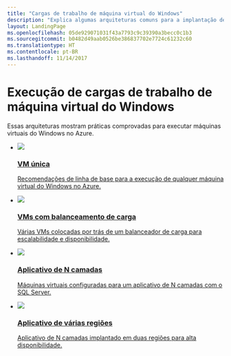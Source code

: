 ```yaml
---
title: "Cargas de trabalho de máquina virtual do Windows"
description: "Explica algumas arquiteturas comuns para a implantação de máquinas virtuais que hospedam aplicativos de grande porte no Azure."
layout: LandingPage
ms.openlocfilehash: 05de929071031f43a7793c9c39390a3becc0c1b3
ms.sourcegitcommit: b0482d49aab0526be386837702e7724c61232c60
ms.translationtype: HT
ms.contentlocale: pt-BR
ms.lasthandoff: 11/14/2017
---
```

# <a name="running-windows-vm-workloads"></a>Execução de cargas de trabalho de máquina virtual do Windows

Essas arquiteturas mostram práticas comprovadas para executar máquinas virtuais do Windows no Azure. 

<ul class="panelContent">
    <li>
        <a href="./single-vm.md">
            <div class="cardSize">
                <div class="cardPadding">
                    <div class="card">
                        <div class="cardImageOuter">
                            <div class="cardImage">
                                <img src="./images/single-vm.svg"/>
                            </div>
                        </div>
                        <div class="cardText">
                            <h3>VM única</h3>
                            <p>Recomendações de linha de base para a execução de qualquer máquina virtual do Windows no Azure.</p>
                        </div>
                    </div>
                </div>
            </div>
        </a>
    </li>
    <li>
        <a href="./multi-vm.md">
            <div class="cardSize">
                <div class="cardPadding">
                    <div class="card">
                        <div class="cardImageOuter">
                            <div class="cardImage">
                            <img src="./images/multi-vm.svg">
                            </div>
                        </div>
                        <div class="cardText">
                            <h3>VMs com balanceamento de carga</h3>
                            <p>Várias VMs colocadas por trás de um balanceador de carga para escalabilidade e disponibilidade.</p>
                        </div>
                    </div>
                </div>
            </div>
        </a>
    </li>
    <li>
        <a href="./n-tier.md">
            <div class="cardSize">
                <div class="cardPadding">
                    <div class="card">
                        <div class="cardImageOuter">
                            <div class="cardImage">
                            <img src="./images/n-tier.svg">
                            </div>
                        </div>
                        <div class="cardText">
                            <h3>Aplicativo de N camadas</h3>
                            <p>Máquinas virtuais configuradas para um aplicativo de N camadas com o SQL Server.</p>
                        </div>
                    </div>
                </div>
            </div>
        </a>
    </li>
    <li>
        <a href="./multi-region-application.md">
            <div class="cardSize">
                <div class="cardPadding">
                    <div class="card">
                        <div class="cardImageOuter">
                            <div class="cardImage">
                            <img src="./images/multi-region-application.svg">
                            </div>
                        </div>
                        <div class="cardText">
                            <h3>Aplicativo de várias regiões</h3>
                            <p>Aplicativo de N camadas implantado em duas regiões para alta disponibilidade.</p>
                        </div>
                    </div>
                </div>
            </div>
        </a>
    </li>
</ul>

